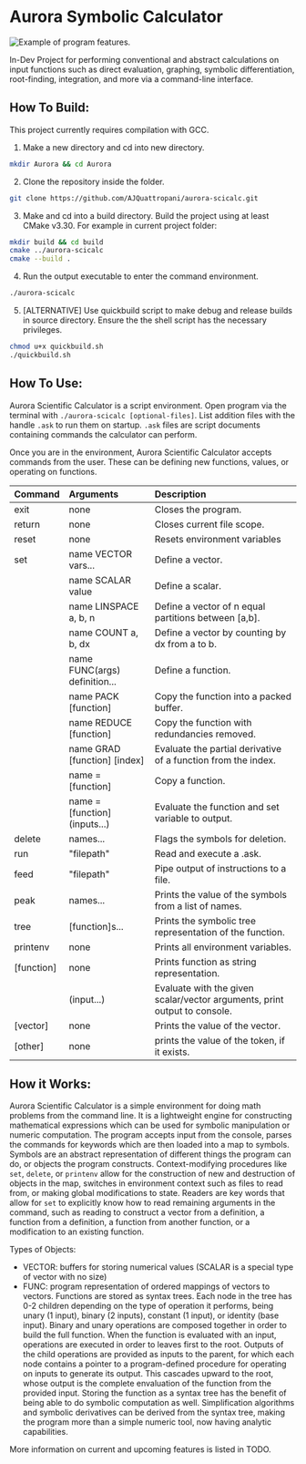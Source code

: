 # Aurora Symbolic Calculator

<img src="Photos/example1.png" alt="Example of program features." style="width=200">

In-Dev Project for performing conventional and abstract calculations on input functions such as direct evaluation, graphing, symbolic differentiation, root-finding, integration, and more via a command-line interface.

## How To Build:
This project currently requires compilation with GCC.
1. Make a new directory and cd into new directory.
```bash
mkdir Aurora && cd Aurora
```

2. Clone the repository inside the folder.
```bash
git clone https://github.com/AJQuattropani/aurora-scicalc.git
```

3. Make and cd into a build directory. Build the project using at least CMake v3.30. For example in current project folder: 
```bash
mkdir build && cd build
cmake ../aurora-scicalc
cmake --build .
```

4. Run the output executable to enter the command environment.
```bash
./aurora-scicalc
```

5. [ALTERNATIVE] Use quickbuild script to make debug and release builds in source directory. Ensure the the shell script has the necessary privileges.
```bash
chmod u+x quickbuild.sh
./quickbuild.sh
```

## How To Use:
Aurora Scientific Calculator is a script environment. Open program via the terminal with `./aurora-scicalc [optional-files]`. List addition files with the handle `.ask` to run them on startup. `.ask` files are script documents containing commands the calculator can perform.

Once you are in the environment, Aurora Scientific Calculator accepts commands from the user. These can be defining new functions, values, or operating on functions.

| Command    | Arguments                     |  Description                                                            |
|:-----------|:------------------------------|:------------------------------------------------------------------------|
| exit       | none                          |Closes the program.                                                      |
| return     | none                          |Closes current file scope.                                               |
| reset      | none                          |Resets environment variables                                             |
| set        | name VECTOR vars...           |Define a vector.                                                         |
|            | name SCALAR value             |Define a scalar.                                                         |
|            | name LINSPACE a, b, n         |Define a vector of n equal partitions between [a,b].                     |
|            | name COUNT a, b, dx           |Define a vector by counting by dx from a to b.                           |
|            | name FUNC(args) definition... |Define a function.                                                       |
|            | name PACK [function]          |Copy the function into a packed buffer.                                  |
|            | name REDUCE [function]        |Copy the function with redundancies removed.                             |
|            | name GRAD [function] [index]  |Evaluate the partial derivative of a function from the index.            |
|            | name = [function]             |Copy a function.                                                         |
|            | name = [function] (inputs...) |Evaluate the function and set variable to output.                        |
| delete     | names...                      |Flags the symbols for deletion.                                          |
| run        | "filepath"                    |Read and execute a .ask.                                                 |
| feed       | "filepath"                    |Pipe output of instructions to a file.                                   |
| peak       | names...                      |Prints the value of the symbols from a list of names.                    |
| tree       | [function]s...                |Prints the symbolic tree representation of the function.                 |
| printenv   | none                          |Prints all environment variables.                                        |
| [function] | none                          |Prints function as string representation.                                |
|            | (input...)                    |Evaluate with the given scalar/vector arguments, print output to console.|
| [vector]   | none                          |Prints the value of the vector.                                          |
| [other]    | none                          |prints the value of the token, if it exists.                             |

## How it Works:
Aurora Scientific Calculator is a simple environment for doing math problems from the command line. It is a lightweight engine for constructing mathematical expressions which can be used for symbolic manipulation or numeric computation. The program accepts input from the console, parses the commands for keywords which are then loaded into a map to symbols. Symbols are an abstract representation of different things the program can do, or objects the program constructs. Context-modifying procedures like `set`, `delete`, or `printenv` allow for the construction of new and destruction of objects in the map, switches in environment context such as files to read from, or making global modifications to state. Readers are key words that allow for `set` to explicitly know how to read remaining arguments in the command, such as reading to construct a vector from a definition, a function from a definition, a function from another function, or a modification to an existing function.

Types of Objects:
- VECTOR: buffers for storing numerical values (SCALAR is a special type of vector with no size)
- FUNC: program representation of ordered mappings of vectors to vectors. Functions are stored as syntax trees. Each node in the tree has 0-2 children depending on the type of operation it performs, being unary (1 input), binary (2 inputs), constant (1 input), or identity (base input). Binary and unary operations are composed together in order to build the full function. When the function is evaluated with an input, operations are executed in order to leaves first to the root. Outputs of the child operations are provided as inputs to the parent, for which each node contains a pointer to a program-defined procedure for operating on inputs to generate its output. This cascades upward to the root, whose output is the complete envaluation of the function from the provided input. Storing the function as a syntax tree has the benefit of being able to do symbolic computation as well. Simplification algorithms and symbolic derivatives can be derived from the syntax tree, making the program more than a simple numeric tool, now having analytic capabilities.

More information on current and upcoming features is listed in TODO.
